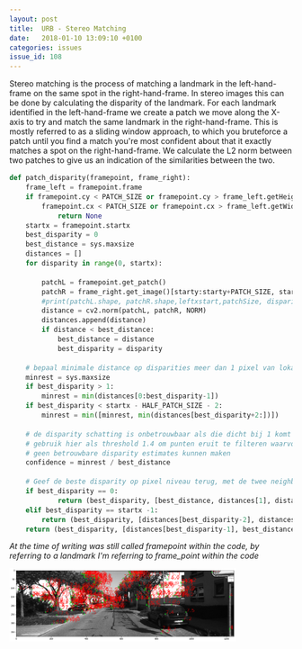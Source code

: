 ```yaml
---
layout: post
title:  URB - Stereo Matching
date:   2018-01-10 13:09:10 +0100
categories: issues
issue_id: 108
---
```


Stereo matching is the process of matching a landmark in the left-hand-frame on the same spot in the right-hand-frame. In stereo images this can be done by calculating the disparity of the landmark. For each landmark identified in the left-hand-frame we create a patch we move along the X-axis to try and match the same landmark in the right-hand-frame. This is mostly referred to as a sliding window approach, to which you bruteforce a patch until you find a match you're most confident about that it exactly matches a spot on the right-hand-frame. We calculate the L2 norm between two patches to give us an indication of the similarities between the two.

```python
def patch_disparity(framepoint, frame_right):
    frame_left = framepoint.frame
    if framepoint.cy < PATCH_SIZE or framepoint.cy > frame_left.getHeight() - PATCH_SIZE or \
        framepoint.cx < PATCH_SIZE or framepoint.cx > frame_left.getWidth() - PATCH_SIZE:
            return None
    startx = framepoint.startx
    best_disparity = 0
    best_distance = sys.maxsize
    distances = []
    for disparity in range(0, startx):

        patchL = framepoint.get_patch()
        patchR = frame_right.get_image()[starty:starty+PATCH_SIZE, startx-disparity:startx+PATCH_SIZE-disparity]
        #print(patchL.shape, patchR.shape,leftxstart,patchSize, disparity)
        distance = cv2.norm(patchL, patchR, NORM)
        distances.append(distance)
        if distance < best_distance:
            best_distance = distance
            best_disparity = disparity
    
    # bepaal minimale distance op disparities meer dan 1 pixel van lokale optimum 
    minrest = sys.maxsize
    if best_disparity > 1:
        minrest = min(distances[0:best_disparity-1])
    if best_disparity < startx - HALF_PATCH_SIZE - 2:
        minrest = min([minrest, min(distances[best_disparity+2:])])
        
    # de disparity schatting is onbetrouwbaar als die dicht bij 1 komt
    # gebruik hier als threshold 1.4 om punten eruit te filteren waarvoor we
    # geen betrouwbare disparity estimates kunnen maken
    confidence = minrest / best_distance
    
    # Geef de beste disparity op pixel niveau terug, met de twee neighbors om subpixel disparity uit te rekenen
    if best_disparity == 0:
            return (best_disparity, [best_distance, distances[1], distances[2]], confidence)
    elif best_disparity == startx -1:
        return (best_disparity, [distances[best_disparity-2], distances[best_disparity-1], best_distance], confidence)
    return (best_disparity, [distances[best_disparity-1], best_distance, distances[best_disparity+1]], confidence)
```

*At the time of writing was still called framepoint within the code, by referring to a landmark I'm referring to frame_point within the code*

<img style="width: 80% !important" alt="Landmark detection" src="/public/images/urb/stereo-matching.png" class="diagram" />


